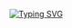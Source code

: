 [![Typing SVG](https://readme-typing-svg.demolab.com?font=Fira+Code&pause=1000&repeat=false&width=435&lines=ML+Engineer+%7C+Data+Scientist)](https://git.io/typing-svg)
